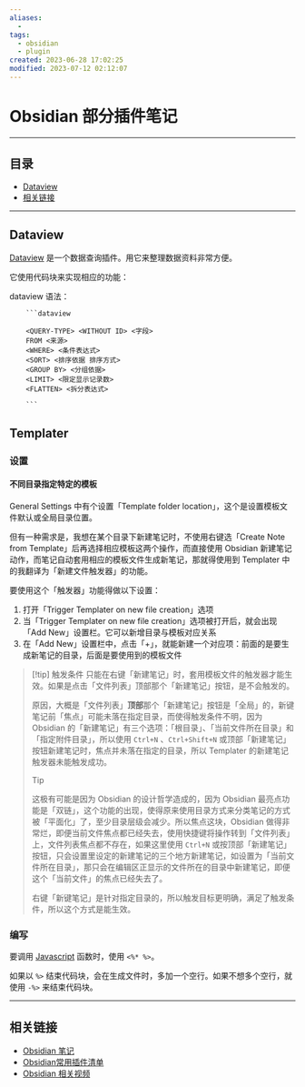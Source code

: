 ```yaml
---
aliases:
  - 
tags:
  - obsidian
  - plugin
created: 2023-06-28 17:02:25
modified: 2023-07-12 02:12:07
---
```

# Obsidian 部分插件笔记

---

## 目录

* [Dataview](Obsidian_Plugins_Note.md#obp_dataview)
* [相关链接](Obsidian_Plugins_Note.md#obp_aboutlinks)

---

## <span id="obp_dataview">Dataview</span>

[Dataview](https://github.com/blacksmithgu/obsidian-dataview) 是一个数据查询插件。用它来整理数据资料非常方便。

它使用代码块来实现相应的功能：

dataview 语法：
```text
	```dataview
	
	<QUERY-TYPE> <WITHOUT ID> <字段>
	FROM <来源>
	<WHERE> <条件表达式>
	<SORT> <排序依据 排序方式>
	<GROUP BY> <分组依据>
	<LIMIT> <限定显示记录数>
	<FLATTEN> <拆分表达式>
	
	```
```

## <span id="obp_templater">Templater</span>

### 设置

#### 不同目录指定特定的模板

General Settings 中有个设置「Template folder location」，这个是设置模板文件默认或全局目录位置。

但有一种需求是，我想在某个目录下新建笔记时，不使用右键选「Create Note from Template」后再选择相应模板这两个操作，而直接使用 Obsidian 新建笔记动作，而笔记自动套用相应的模板文件生成新笔记，那就得使用到 Templater 中的我翻译为「新建文件触发器」的功能。

要使用这个「触发器」功能得做以下设置：
1. 打开「Trigger Templater on new file creation」选项
2.  当「Trigger Templater on new file creation」选项被打开后，就会出现「Add New」设置栏。它可以新增目录与模板对应关系
3.  在「Add New」设置栏中，点击「+」，就能新建一个对应项：前面的是要生成新笔记的目录，后面是要使用到的模板文件

> [!tip] 触发条件
> 只能在右键「新建笔记」时，套用模板文件的触发器才能生效。如果是点击「文件列表」顶部那个「新建笔记」按钮，是不会触发的。
> 
> 原因，大概是「文件列表」**顶部**那个「新建笔记」按钮是「全局」的，新键笔记前「焦点」可能未落在指定目录，而使得触发条件不明，因为 Obsidian 的「新建笔记」有三个选项：「根目录」、「当前文件所在目录」和「指定附件目录」，所以使用 `Ctrl+N` 、`Ctrl+Shift+N` 或顶部「新建笔记」按钮新建笔记时，焦点并未落在指定的目录，所以 Templater 的新建笔记触发器未能触发成功。
> > [!tip]
> > 这极有可能是因为 Obsidian 的设计哲学造成的，因为 Obsidian 最亮点功能是「双链」，这个功能的出现，使得原来使用目录方式来分类笔记的方式被「平面化」了，至少目录层级会减少。所以焦点这块，Obsidian 做得非常烂，即便当前文件焦点都已经失去，使用快捷键将操作转到「文件列表」上，文件列表焦点都不存在，如果这里使用 `Ctrl+N` 或按顶部「新建笔记」按钮，只会设置里设定的新建笔记的三个地方新建笔记，如设置为「当前文件所在目录」，那只会在编辑区正显示的文件所在的目录中新建笔记，即便这个「当前文件」的焦点已经失去了。
> 
> 右键「新键笔记」是针对指定目录的，所以触发目标更明确，满足了触发条件，所以这个方式是能生效。

### 编写

要调用 [Javascript](../JS/JS_Note.md) 函数时，使用 `<%* %>`。

如果以 `%>` 结束代码块，会在生成文件时，多加一个空行。如果不想多个空行，就使用 `-%>` 来结束代码块。

---

## <span id="obp_aboutlinks">相关链接</span>

* [Obsidian 笔记](Obsidian_Note.md)
* [Obsidian常用插件清单](Obsidian_Plugins_List.md)
* [Obsidian 相关视频](Obsidian_Videos.md)